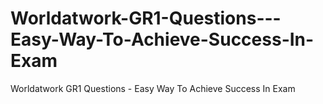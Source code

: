# Worldatwork-GR1-Questions---Easy-Way-To-Achieve-Success-In-Exam
Worldatwork GR1 Questions - Easy Way To Achieve Success In Exam
